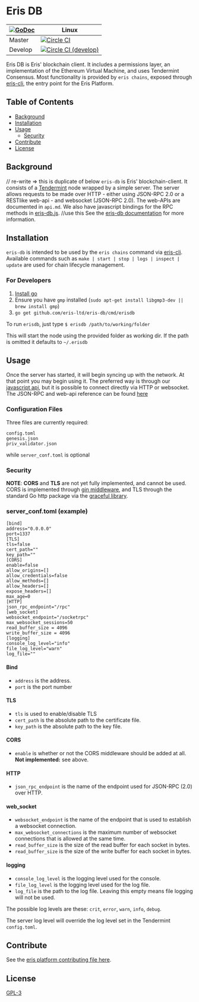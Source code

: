 # Eris DB

|[![GoDoc](https://godoc.org/github.com/eris-db?status.png)](https://godoc.org/github.com/eris-ltd/eris-db) | Linux |
|---|-------|
| Master | [![Circle CI](https://circleci.com/gh/eris-ltd/eris-db/tree/master.svg?style=svg)](https://circleci.com/gh/eris-ltd/eris-db/tree/master) |
| Develop | [![Circle CI (develop)](https://circleci.com/gh/eris-ltd/eris-db/tree/develop.svg?style=svg)](https://circleci.com/gh/eris-ltd/eris-db/tree/develop) |

Eris DB is Eris' blockchain client. It includes a permissions layer, an implementation of the Ethereum Virtual Machine, and uses Tendermint Consensus. Most functionality is provided by `eris chains`, exposed through [eris-cli](https://github.com/eris-ltd/eris-cli), the entry point for the Eris Platform. 

## Table of Contents

- [Background](#background)
- [Installation](#installation)
- [Usage](#usage)
  - [Security](#security)
- [Contribute](#contribute)
- [License](#license)

## Background

// re-write => this is duplicate of below
`eris-db` is Eris' blockchain-client. It consists of a [Tendermint](https://github.com/tenderming/tendermint) node wrapped by a simple server. The server allows requests to be made over HTTP - either using JSON-RPC 2.0 or a RESTlike web-api - and websocket (JSON-RPC 2.0). The web-APIs are documented in `api.md`. We also have javascript bindings for the RPC methods in [eris-db.js](https://github.com/eris-ltd/eris-db.js).
//use this
See the [eris-db documentation](https://erisindustries.com/components/erisdb/) for more information.

## Installation

`eris-db` is intended to be used by the `eris chains` command via [eris-cli](https://github.com/eris-ltd/eris-cli). Available commands such as `make | start | stop | logs | inspect | update` are used for chain lifecycle management. 

### For Developers

1. [Install go](https://golang.org/doc/install)
2. Ensure you have `gmp` installed (`sudo apt-get install libgmp3-dev || brew install gmp`)
3. `go get github.com/eris-ltd/eris-db/cmd/erisdb`


To run `erisdb`, just type `$ erisdb /path/to/working/folder`

This will start the node using the provided folder as working dir. If the path is omitted it defaults to `~/.erisdb` 


## Usage

Once the server has started, it will begin syncing up with the network. At that point you may begin using it. The preferred way is through our [javascript api](https://github.com/eris-ltd/eris-db.js), but it is possible to connect directly via HTTP or websocket. The JSON-RPC and web-api reference can be found [here](api)

### Configuration Files

Three files are currently required: 
```
config.toml
genesis.json
priv_validator.json
```
while `server_conf.toml` is optional

### Security

**NOTE**: **CORS** and **TLS** are not yet fully implemented, and cannot be used. CORS is implemented through [gin middleware](https://github.com/tommy351/gin-cors), and TLS through the standard Go http package via the [graceful library](https://github.com/tylerb/graceful).

### server_conf.toml (example)

```
[bind]
address="0.0.0.0"
port=1337
[TLS]
tls=false
cert_path=""
key_path=""
[CORS]
enable=false
allow_origins=[]
allow_credentials=false
allow_methods=[]
allow_headers=[]
expose_headers=[]
max_age=0
[HTTP]
json_rpc_endpoint="/rpc"
[web_socket]
websocket_endpoint="/socketrpc"
max_websocket_sessions=50
read_buffer_size = 4096
write_buffer_size = 4096
[logging]
console_log_level="info"
file_log_level="warn"
log_file=""
```

#### Bind

- `address` is the address.
- `port` is the port number

#### TLS

- `tls` is used to enable/disable TLS
- `cert_path` is the absolute path to the certificate file.
- `key_path` is the absolute path to the key file.

#### CORS

- `enable` is whether or not the CORS middleware should be added at all. **Not implemented:** see above.

#### HTTP

- `json_rpc_endpoint` is the name of the endpoint used for JSON-RPC (2.0) over HTTP.

#### web_socket

- `websocket_endpoint` is the name of the endpoint that is used to establish a websocket connection.
- `max_websocket_connections` is the maximum number of websocket connections that is allowed at the same time.
- `read_buffer_size` is the size of the read buffer for each socket in bytes.
- `read_buffer_size` is the size of the write buffer for each socket in bytes.

#### logging

- `console_log_level` is the logging level used for the console.
- `file_log_level` is the logging level used for the log file.
- `log_file` is the path to the log file. Leaving this empty means file logging will not be used.

The possible log levels are these: `crit`, `error`, `warn`, `info`, `debug`.

The server log level will override the log level set in the Tendermint `config.toml`.

## Contribute

See the [eris platform contributing file here](https://github.com/eris-ltd/coding/blob/master/github/CONTRIBUTING.md).

## License

[GPL-3](LICENSE)
